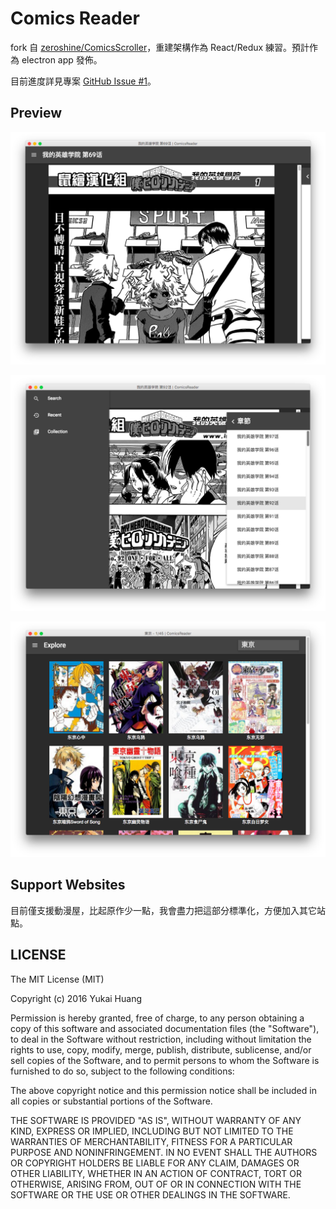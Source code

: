 # Comics Reader

fork 自 [zeroshine/ComicsScroller](https://github.com/zeroshine/ComicsScroller)，重建架構作為 React/Redux 練習。預計作為 electron app 發佈。

目前進度詳見專案 [GitHub Issue #1](https://github.com/Yukaii/ComicsReader/issues/1)。

## Preview

![](docs/images/reader.png)

![](docs/images/reader_sidebar_toggle.png)

![](docs/images/search.png)

## Support Websites

目前僅支援動漫屋，比起原作少一點，我會盡力把這部分標準化，方便加入其它站點。

## LICENSE

The MIT License (MIT)

Copyright (c) 2016 Yukai Huang

Permission is hereby granted, free of charge, to any person obtaining a copy of this software and associated documentation files (the "Software"), to deal in the Software without restriction, including without limitation the rights to use, copy, modify, merge, publish, distribute, sublicense, and/or sell copies of the Software, and to permit persons to whom the Software is furnished to do so, subject to the following conditions:

The above copyright notice and this permission notice shall be included in all copies or substantial portions of the Software.

THE SOFTWARE IS PROVIDED "AS IS", WITHOUT WARRANTY OF ANY KIND, EXPRESS OR IMPLIED, INCLUDING BUT NOT LIMITED TO THE WARRANTIES OF MERCHANTABILITY, FITNESS FOR A PARTICULAR PURPOSE AND NONINFRINGEMENT. IN NO EVENT SHALL THE AUTHORS OR COPYRIGHT HOLDERS BE LIABLE FOR ANY CLAIM, DAMAGES OR OTHER LIABILITY, WHETHER IN AN ACTION OF CONTRACT, TORT OR OTHERWISE, ARISING FROM, OUT OF OR IN CONNECTION WITH THE SOFTWARE OR THE USE OR OTHER DEALINGS IN THE SOFTWARE.
